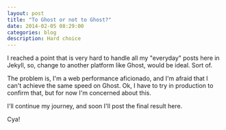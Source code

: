 ```yaml
---
layout: post
title: "To Ghost or not to Ghost?"
date: 2014-02-05 08:29:00
categories: blog
description: Hard choice
---
```


I reached a point that is very hard to handle all my "everyday" posts here in Jekyll, so, change to another platform like Ghost, would be ideal. Sort of.

The problem is, I'm a web performance aficionado, and I'm afraid that I can't achieve the same speed on Ghost. Ok, I have to try in production to confirm that, but for now I'm concerned about this.

I'll continue my journey, and soon I'll post the final result here.

Cya!